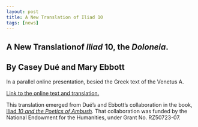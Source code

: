 ```yaml
---
layout: post
title: A New Translation of Iliad 10
tags: [news]
---
```


## A New Translationof *Iliad* 10, the *Doloneia*.
## By Casey Dué and Mary Ebbott

In a parallel online presentation, besied the Greek text of the Venetus A.

[Link to the online text and translation.](/iliad10/pages/index.html)

This translation emerged from Dué’s and Ebbott’s collaboration in the book, <a href="https://chs.harvard.edu/CHS/article/display/4278.casey-dué-and-mary-ebbott-iliad-10-and-the-poetics-of-ambush">Iliad <i>10 and the Poetics of Ambush</i></a>. That collaboration was funded by the National Endowment for the Humanities, under Grant No. RZ50723-07.